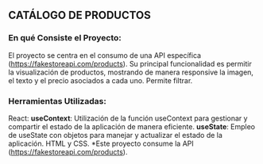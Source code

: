 ## CATÁLOGO DE PRODUCTOS

### En qué Consiste el Proyecto:

El proyecto se centra en el consumo de una API específica (https://fakestoreapi.com/products). 
Su principal funcionalidad es permitir la visualización de productos, mostrando de manera responsive la imagen, el texto y el precio asociados a cada uno.
Permite filtrar.

### Herramientas Utilizadas:

React: 
**useContext**: Utilización de la función useContext para gestionar y compartir el estado de la aplicación de manera eficiente.
**useState**: Empleo de useState con objetos para manejar y actualizar el estado de la aplicación.
HTML y CSS.
*Este proyecto consume la API (https://fakestoreapi.com/products).
